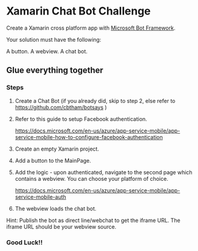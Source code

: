 # Xamarin Chat Bot Challenge

Create a Xamarin cross platform app with [Microsoft Bot Framework](https://dev.botframework.com).

Your solution must have the following:

A button.
A webview.
A chat bot. 

## Glue everything together

### Steps

1. Create a Chat Bot (if you already did, skip to step 2, else refer to https://github.com/cbtham/botsays )
2. Refer to this guide to setup Facebook authentication.

   https://docs.microsoft.com/en-us/azure/app-service-mobile/app-service-mobile-how-to-configure-facebook-authentication

3. Create an empty Xamarin project.
4. Add a button to the MainPage.
5. Add the logic - upon authenticated, navigate to the second page which contains a webview. You can choose your platform of choice.

    https://docs.microsoft.com/en-us/azure/app-service-mobile/app-service-mobile-auth

6. The webview loads the chat bot. 

Hint: Publish the bot as direct line/webchat to get the iframe URL. The iframe URL should be your webview source.



### Good Luck!!

